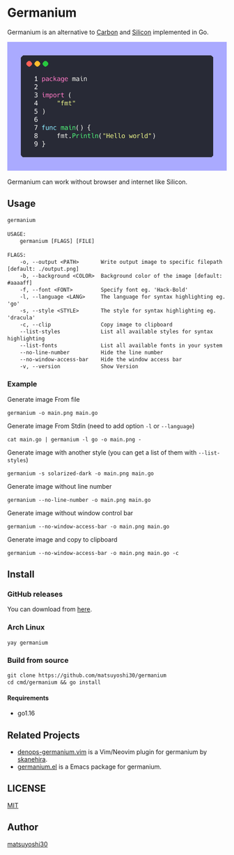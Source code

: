 # Germanium

Germanium is an alternative to [Carbon](https://github.com/carbon-app/carbon) and [Silicon](https://github.com/Aloxaf/silicon) implemented in Go.

![screenshot](assets/img/sample.png)

Germanium can work without browser and internet like Silicon.


## Usage

```
germanium

USAGE:
    germanium [FLAGS] [FILE]

FLAGS:
    -o, --output <PATH>       Write output image to specific filepath [default: ./output.png]
    -b, --background <COLOR>  Background color of the image [default: #aaaaff]
    -f, --font <FONT>         Specify font eg. 'Hack-Bold'
    -l, --language <LANG>     The language for syntax highlighting eg. 'go'
    -s, --style <STYLE>       The style for syntax highlighting eg. 'dracula'
    -c, --clip                Copy image to clipboard
    --list-styles             List all available styles for syntax highlighting
    --list-fonts              List all available fonts in your system
    --no-line-number          Hide the line number
    --no-window-access-bar    Hide the window access bar
    -v, --version             Show Version
```

### Example

Generate image From file

```
germanium -o main.png main.go
```

Generate image From Stdin (need to add option `-l` or `--language`)

```
cat main.go | germanium -l go -o main.png -
```

Generate image with another style (you can get a list of them with `--list-styles`)

```
germanium -s solarized-dark -o main.png main.go
```

Generate image without line number

```
germanium --no-line-number -o main.png main.go
```

Generate image without window control bar

```
germanium --no-window-access-bar -o main.png main.go
```

Generate image and copy to clipboard

```
germanium --no-window-access-bar -o main.png main.go -c
```

## Install

### GitHub releases

You can download from [here](https://github.com/matsuyoshi30/germanium/releases).

### Arch Linux

```
yay germanium
```

### Build from source

```
git clone https://github.com/matsuyoshi30/germanium
cd cmd/germanium && go install
```

#### Requirements

- go1.16

## Related Projects

- [denops-germanium.vim](https://github.com/skanehira/denops-germanium.vim) is a Vim/Neovim plugin for germanium by [skanehira](https://github.com/skanehira).
- [germanium.el](https://github.com/matsuyoshi30/germanium-el) is a Emacs package for germanium.

## LICENSE

[MIT](./LICENSE)


## Author

[matsuyoshi30](https://twitter.com/matsuyoshi30)
